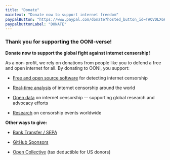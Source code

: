 ```yaml
---
title: "Donate"
maintext: "Donate now to support internet freedom"
paypalButton: "https://www.paypal.com/donate?hosted_button_id=TAQVDLXGHHAV8"
paypalbuttonLabel: "DONATE"
---
```


### Thank you for supporting the OONI-verse!

**Donate now to support the global fight against internet censorship!**

As a non-profit, we rely on donations from people like you to defend a free and open internet for all. By donating to OONI, you support:

* [Free and open source software](https://ooni.org/install/) for detecting internet censorship

* [Real-time analysis](https://github.com/ooni/pipeline/) of internet censorship around the world

* [Open data](https://ooni.org/data/) on internet censorship -- supporting global research and advocacy efforts

* [Research](https://ooni.org/reports/) on censorship events worldwide

**Other ways to give:**

* [Bank Transfer / SEPA](/donate/sepa)

* [GitHub Sponsors](https://github.com/sponsors/ooni/)

* [Open Collective](https://opencollective.com/ooni) (tax deductible for US donors)
